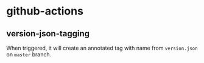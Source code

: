 # github-actions

## version-json-tagging
When triggered, it will create an annotated tag with name from `version.json` on `master` branch.

